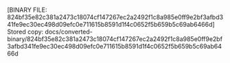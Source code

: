 [BINARY FILE: 824bf35e82c381a2473c18074cf147267ec2a2492f1c8a985e0ff9e2bf3afbd341fe9ec30ec498d09efc0e711615b8591d1f4c0652f5b659b5c69ab6466d]
Stored copy: docs/converted-binary/824bf35e82c381a2473c18074cf147267ec2a2492f1c8a985e0ff9e2bf3afbd341fe9ec30ec498d09efc0e711615b8591d1f4c0652f5b659b5c69ab6466d
